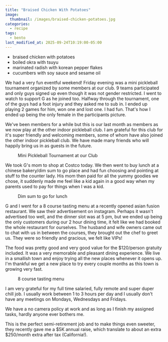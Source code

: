 ```yaml
---
title: "Braised Chicken With Potatoes"
image: 
  thumbnail: /images/braised-chicken-potatoes.jpg
categories:
  - recipe
tags:
  - bento
last_modified_at: 2025-09-24T10:19:00-05:00
---
```


* braised chicken with potatoes
* boiled okra with tsuyu
* marinated radish with korean pepper flakes
* cucumbers with soy sauce and sesame oil

We had a very fun eventful weekend! Friday evening was a mini pickleball tournament organized by some members at our club. 9 teams participated and only guys signed up even though it was not gender restricted. I went to watch to support G as he joined too. Halfway through the tournament, one of the guys had a foot injury and they asked me to sub in. I ended up playing 2 games for him, won one and lost one. I had fun. That's how I ended up being the only female in the participants picture. 

We've been members for a while but this is our last month as members as we now play at the other indoor pickleball club. I am grateful for this club for it's super friendly and welcoming members, some of whom have also joined the other indoor pickleball club. We have made many friends who will happily bring us in as guests in the future.

<figure>
  <a href="#"><img src="{{ '/images/pickleball-tournament.jpg' | absolute_url }}" alt=""></a>
  <figcaption>Mini Pickleball Tournament at our Club</figcaption>
</figure> 

We took G's mom to shop at Costco today. We then went to buy lunch at a chinese bakery/dim sum to go place and had fun choosing and pointing at stuff to the counter lady. His mom then paid for all the yummy goodies we chose, it suddenly made me feel like a kid again in a good way when my parents used to pay for things when I was a kid.

<figure>
  <a href="#"><img src="{{ '/images/dim-sum-togo.jpg' | absolute_url }}" alt=""></a>
  <figcaption>Dim sum to go for lunch</figcaption>
</figure> 

G and I went for a 8 course tasting menu at a recently opened asian fusion restaurant. We saw their advertisement on instagram. Perhaps it wasn't advertised too well, and the dinner slot was at 5 pm, but we ended up being the only customers during our 2 hour dining time, it felt like we had booked the whole restaurant for ourselves. The husband and wife owners came out to chat with us in between the courses, they brought out the chef to greet us. They were so friendly and gracious, we felt like VIPs!

The food was pretty good and very good value for the $120/person gratuity included. It was a very memorable and pleasant dining experience. We live in a smallish town and enjoy trying all the new places whenever it opens up. I'm thankful we get a new place to try every couple months as this town is growing very fast. 

<figure>
  <a href="#"><img src="{{ '/images/tasting-menu.jpg' | absolute_url }}" alt=""></a>
  <figcaption>8 course tasting menu</figcaption>
</figure> 

I am very grateful for my full time salaried, fully remote and super duper chill job. I usually work between 1 to 3 hours per day and I usually don't have any meetings on Mondays, Wednesdays and Fridays.

We have a no camera policy at work and as long as I finish my assigned tasks, hardly anyone ever bothers me. 

This is the perfect semi-retirement job and to make things even sweeter, they recently gave me a $5K annual raise, which translate to about an extra $250/month extra after tax (California!).
